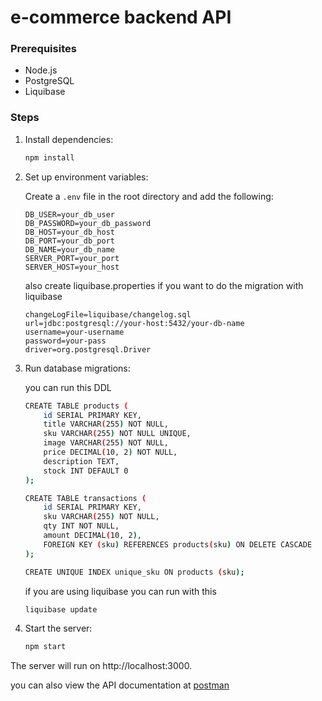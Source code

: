 # e-commerce backend API

### Prerequisites

- Node.js
- PostgreSQL
- Liquibase

### Steps
1. Install dependencies:

    ```sh
    npm install
    ```

2. Set up environment variables:

    Create a `.env` file in the root directory and add the following:

    ```env
    DB_USER=your_db_user
    DB_PASSWORD=your_db_password
    DB_HOST=your_db_host
    DB_PORT=your_db_port
    DB_NAME=your_db_name
    SERVER_PORT=your_port
    SERVER_HOST=your_host
    ```

    also create liquibase.properties if you want to do the migration with liquibase
    ```env
    changeLogFile=liquibase/changelog.sql
    url=jdbc:postgresql://your-host:5432/your-db-name
    username=your-username
    password=your-pass
    driver=org.postgresql.Driver
    ```

3. Run database migrations:

    you can run this DDL
    ```sh
    CREATE TABLE products (
        id SERIAL PRIMARY KEY,
        title VARCHAR(255) NOT NULL,
        sku VARCHAR(255) NOT NULL UNIQUE,
        image VARCHAR(255) NOT NULL,
        price DECIMAL(10, 2) NOT NULL,
        description TEXT,
        stock INT DEFAULT 0
    );

    CREATE TABLE transactions (
        id SERIAL PRIMARY KEY,
        sku VARCHAR(255) NOT NULL,
        qty INT NOT NULL,
        amount DECIMAL(10, 2),
        FOREIGN KEY (sku) REFERENCES products(sku) ON DELETE CASCADE
    );

    CREATE UNIQUE INDEX unique_sku ON products (sku);

    ```

    if you are using liquibase you can run with this
    ```sh
    liquibase update
    ```

4. Start the server:

    ```sh
    npm start
    ```

The server will run on http://localhost:3000.

you can also view the API documentation at [postman](https://solar-space-890075.postman.co/workspace/My-Workspace~da0f713e-59fe-4be1-88d2-7ae333b1fd51/collection/10601820-68035859-377c-445d-a7c7-399919ea8bef/overview?action=share&creator=10601820)

